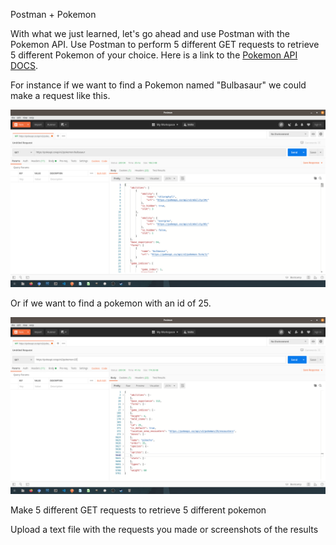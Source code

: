 Postman + Pokemon


With what we just learned, let's go ahead and use Postman with the Pokemon API. Use Postman to perform 5 different GET requests to retrieve 5 different Pokemon of your choice. Here is a link to the [Pokemon API DOCS](https://pokeapi.co/docs/v2).

For instance if we want to find a Pokemon named "Bulbasaur" we could make a request like this.

![](Screenshot_from_2020-05-03_15-33-12.png)

Or if we want to find a pokemon with an id of 25.

![](Screenshot_from_2020-05-03_15-34-41.png)


Make 5 different GET requests to retrieve 5 different pokemon

Upload a text file with the requests you made or screenshots of the results

